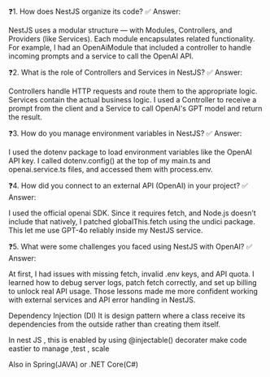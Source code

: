❓1. How does NestJS organize its code?
✅ Answer:

NestJS uses a modular structure — with Modules, Controllers, and Providers (like Services).
 Each module encapsulates related functionality. 
 For example, I had an OpenAiModule that included a 
 controller to handle incoming prompts and 
 a service to call the OpenAI API.

❓2. What is the role of Controllers and Services in NestJS?
✅ Answer:

Controllers handle HTTP requests and route them to the appropriate logic.
 Services contain the actual business logic. 
 I used a Controller to receive a prompt from the client and a 
 Service to call OpenAI's GPT model and return the result.

❓3. How do you manage environment variables in NestJS?
✅ Answer:

I used the dotenv package to load environment variables like the OpenAI API key. 
I called dotenv.config() at the top of my main.ts and openai.service.ts files,
 and accessed them with process.env.

❓4. How did you connect to an external API (OpenAI) in your project?
✅ Answer:

I used the official openai SDK.
 Since it requires fetch, and Node.js doesn’t include that natively,
  I patched globalThis.fetch using the undici package. 
  This let me use GPT-4o reliably inside my NestJS service.

❓5. What were some challenges you faced using NestJS with OpenAI?
✅ Answer:

At first, I had issues with missing fetch,
 invalid .env keys, and API quota. 
 I learned how to debug server logs, 
 patch fetch correctly, and set up billing to unlock real API usage. 
 Those lessons made me more confident working with external services and API error handling in NestJS.






 Dependency Injection (DI)
 It is design pattern where a class receive its dependencies from the outside rather than creating them itself.

 In nest JS , this is enabled by using @injectable() decorater
 make code eastier to manage ,test , scale


 Also in Spring(JAVA) or .NET Core(C#)